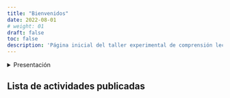 ```yaml
---
title: "Bienvenidos"
date: 2022-08-01
# weight: 01
draft: false
toc: false
description: 'Página inicial del taller experimental de comprensión lectora "Mejores Lectores".'
---
```



<details>
<summary><span class="bigger">Presentación</span></summary>
<p>
A través de 25 lecciones de una hora, los estudiantes realizarán la lectura de la novela "Peter Pan y Wendy". Lección tras lección aprenderán a reconocer los elementos importantes en un texto y practicarán las diferentes estrategias que pueden emplear para mejorar su comprensión lectora.  

El taller progresa de forma gradual, partiendo de la conciencia léxica y la comprensión sintáctica hasta llegar a estrategias avanzadas de comprensión lectora y toma de notas.

Este curso ha sido creado como parte del proyecto de investigación sobre multimedia, interactividades en línea y comprensión lectora, en el marco de la Maestría en Diseño y Gestión de Escenarios Virtuales de Aprendizaje, de la Universidad de La Salle, Bogotá.
</p>  
</details>

## Lista de actividades publicadas
